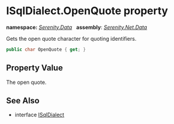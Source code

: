 # ISqlDialect.OpenQuote property
**namespace:** *[Serenity.Data](../../README.md#serenity.data-namespace)*   **assembly**: *[Serenity.Net.Data](../../README.md)*

Gets the open quote character for quoting identifiers.

```csharp
public char OpenQuote { get; }
```

## Property Value

The open quote.

## See Also

* interface [ISqlDialect](../ISqlDialect.md)